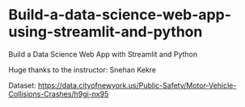 # Build-a-data-science-web-app-using-streamlit-and-python

Build a Data Science Web App with Streamlit and Python

Huge thanks to the instructor: Snehan Kekre

Dataset: https://data.cityofnewyork.us/Public-Safety/Motor-Vehicle-Collisions-Crashes/h9gi-nx95
